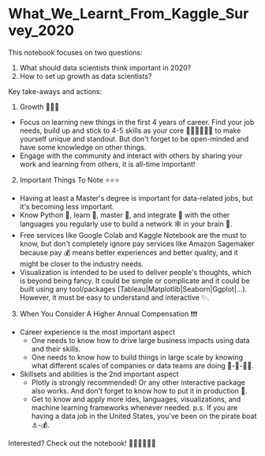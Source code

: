 # What_We_Learnt_From_Kaggle_Survey_2020

This notebook focuses on two questions: 
1. What should data scientists think important in 2020?
2. How to set up growth as data scientists?

Key take-aways and actions:
1. Growth 🚀🚀🚀
* Focus on learning new things in the first 4 years of career. Find your job needs, build up and stick to 4-5 skills as your core 🤘🏼🤘🏼🤘🏼 to make yourself unique and standout. But don't forget to be open-minded and have some knowledge on other things.
* Engage with the community and interact with others by sharing your work and learning from others, it is all-time important!
2. Important Things To Note ⭐⭐⭐
* Having at least a Master's degree is important for data-related jobs, but it's becoming less important.
* Know Python 🐍, learn 🐍, master 🐍, and integrate 🐍 with the other languages you regularly use to build a network 🕸️ in your brain 🧠. 
* Free services like Google Colab and Kaggle Notebook are the must to know, but don't completely ignore pay services like Amazon Sagemaker because pay 💰 means better experiences and better quality, and it might be closer to the industry needs.
* Visualization is intended to be used to deliver people's thoughts, which is beyond being fancy. It could be simple or complicate and it could be built using any tool/packages (Tableau|Matplotlib|Seaborn|Ggplot|...). However, it must be easy to understand and interactive ✨.
3. When You Consider A Higher Annual Compensation ❗❗❗
* Career experience is the most important aspect
  - One needs to know how to drive large business impacts using data and their skills.
  - One needs to know how to build things in large scale by knowing what different scales of companies or data teams are doing 👶-🧒-🧑🏼.
* Skillsets and abilities is the 2nd important aspect
  - Plotly is strongly recommended! Or any other interactive package also works. And don't forget to know how to put it in production 📱.
  - Get to know and apply more ides, languages, visualizations, and machine learning frameworks whenever needed.
p.s. If you are having a data job in the United States, you've been on the pirate boat ⚓-💰.

Interested? Check out the notebook! 👌🏼👌🏼👌🏼
